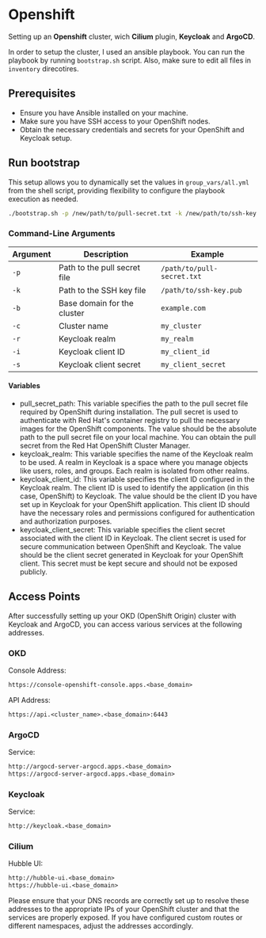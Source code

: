 # Openshift

Setting up an **Openshift** cluster, wich **Cilium** plugin, **Keycloak** and **ArgoCD**.

In order to setup the cluster, I used an ansible playbook. You can run the playbook by running `bootstrap.sh` script. Also, make sure to edit all files in `inventory` direcotires.

## Prerequisites

- Ensure you have Ansible installed on your machine.
- Make sure you have SSH access to your OpenShift nodes.
- Obtain the necessary credentials and secrets for your OpenShift and Keycloak setup.

## Run bootstrap

This setup allows you to dynamically set the values in `group_vars/all.yml` from the shell script, providing flexibility to configure the playbook execution as needed.

```sh
./bootstrap.sh -p /new/path/to/pull-secret.txt -k /new/path/to/ssh-key.pub -b newdomain.com -c new_cluster_name -r new_realm -i new_client_id -s new_client_secret
```

### Command-Line Arguments

| Argument          | Description                                      | Example                              |
|-------------------|--------------------------------------------------|--------------------------------------|
| `-p`              | Path to the pull secret file                     | `/path/to/pull-secret.txt`           |
| `-k`              | Path to the SSH key file                         | `/path/to/ssh-key.pub`               |
| `-b`              | Base domain for the cluster                      | `example.com`                        |
| `-c`              | Cluster name                                     | `my_cluster`                         |
| `-r`              | Keycloak realm                                   | `my_realm`                           |
| `-i`              | Keycloak client ID                               | `my_client_id`                       |
| `-s`              | Keycloak client secret                           | `my_client_secret`                   |

#### Variables

- pull_secret_path: This variable specifies the path to the pull secret file required by OpenShift during installation. The pull secret is used to authenticate with Red Hat's container registry to pull the necessary images for the OpenShift components. The value should be the absolute path to the pull secret file on your local machine. You can obtain the pull secret from the Red Hat OpenShift Cluster Manager.
- keycloak_realm: This variable specifies the name of the Keycloak realm to be used. A realm in Keycloak is a space where you manage objects like users, roles, and groups. Each realm is isolated from other realms.
- keycloak_client_id: This variable specifies the client ID configured in the Keycloak realm. The client ID is used to identify the application (in this case, OpenShift) to Keycloak. The value should be the client ID you have set up in Keycloak for your OpenShift application. This client ID should have the necessary roles and permissions configured for authentication and authorization purposes.
- keycloak_client_secret: This variable specifies the client secret associated with the client ID in Keycloak. The client secret is used for secure communication between OpenShift and Keycloak. The value should be the client secret generated in Keycloak for your OpenShift client. This secret must be kept secure and should not be exposed publicly.

## Access Points

After successfully setting up your OKD (OpenShift Origin) cluster with Keycloak and ArgoCD, you can access various services at the following addresses.

### OKD

Console Address:

```txt
https://console-openshift-console.apps.<base_domain>
```

API Address:

```txt
https://api.<cluster_name>.<base_domain>:6443
```

### ArgoCD

Service:

```txt
http://argocd-server-argocd.apps.<base_domain>
https://argocd-server-argocd.apps.<base_domain>
```

### Keycloak

Service:

```txt
http://keycloak.<base_domain>
```

### Cilium

Hubble UI:

```txt
http://hubble-ui.<base_domain>
https://hubble-ui.<base_domain>
```

Please ensure that your DNS records are correctly set up to resolve these addresses to the appropriate IPs of your OpenShift cluster and that the services are properly exposed. If you have configured custom routes or different namespaces, adjust the addresses accordingly.
